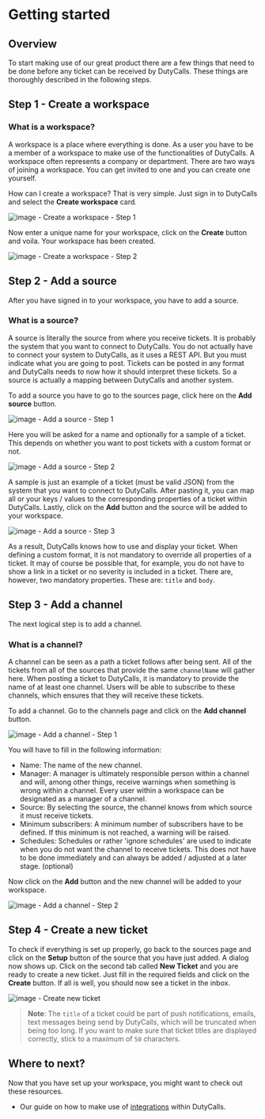 # Getting started

## Overview

To start making use of our great product there are a few things that need to be done before any ticket can be received by DutyCalls. These things are thoroughly described in the following steps.

## Step 1 - Create a workspace

### What is a workspace?

A workspace is a place where everything is done. As a user you have to be a member of a workspace to make use of the functionalities of DutyCalls. A workspace often represents a company or department. There are two ways of joining a workspace. You can get invited to one and you can create one yourself.

How can I create a workspace? That is very simple. Just sign in to DutyCalls and select the **Create workspace** card.

![image - Create a workspace - Step 1](images/create-workspace-1.png)

Now enter a unique name for your workspace, click on the **Create** button and voila. Your workspace has been created.

![image - Create a workspace - Step 2](images/create-workspace-2.png)

## Step 2 - Add a source

After you have signed in to your workspace, you have to add a source.

### What is a source?

A source is literally the source from where you receive tickets. It is probably the system that you want to connect to DutyCalls. You do not actually have to connect your system to DutyCalls, as it uses a REST API. But you must indicate what you are going to post. Tickets can be posted in any format and DutyCalls needs to now how it should interpret these tickets. So a source is actually a mapping between DutyCalls and another system.

To add a source you have to go to the sources page, click here on the **Add source** button.

![image - Add a source - Step 1](images/add-source-1.png)

Here you will be asked for a name and optionally for a sample of a ticket. This depends on whether you want to post tickets with a custom format or not.

![image - Add a source - Step 2](images/add-source-2.png)

A sample is just an example of a ticket (must be valid JSON) from the system that you want to connect to DutyCalls. After pasting it, you can map all or your keys / values to the corresponding properties of a ticket within DutyCalls. Lastly, click on the **Add** button and the source will be added to your workspace.

![image - Add a source - Step 3](images/add-source-3.png)

As a result, DutyCalls knows how to use and display your ticket. When defining a custom format, it is not mandatory to override all properties of a ticket. It may of course be possible that, for example, you do not have to show a link in a ticket or no severity is included in a ticket. There are, however, two mandatory properties. These are: `title` and `body`.

## Step 3 - Add a channel

The next logical step is to add a channel.

### What is a channel?

A channel can be seen as a path a ticket follows after being sent. All of the tickets from all of the sources that provide the same `channelName` will gather here. When posting a ticket to DutyCalls, it is mandatory to provide the name of at least one channel. Users will be able to subscribe to these channels, which ensures that they will receive these tickets.

To add a channel. Go to the channels page and click on the **Add channel** button.

![image - Add a channel - Step 1](images/add-channel-1.png)

You will have to fill in the following information:

* Name: The name of the new channel.
* Manager: A manager is ultimately responsible person within a channel and will, among other things, receive warnings when something is wrong within a channel. Every user within a workspace can be designated as a manager of a channel.
* Source: By selecting the source, the channel knows from which source it must receive tickets.
* Minimum subscribers: A minimum number of subscribers have to be defined. If this minimum is not reached, a warning will be raised.
* Schedules: Schedules or rather 'ignore schedules' are used to indicate when you do not want the channel to receive tickets. This does not have to be done immediately and can always be added / adjusted at a later stage. (optional)

Now click on the **Add** button and the new channel will be added to your workspace.

![image - Add a channel - Step 2](images/add-channel-2.png)

## Step 4 - Create a new ticket

To check if everything is set up properly, go back to the sources page and click on the **Setup** button of the source that you have just added.
A dialog now shows up. Click on the second tab called **New Ticket** and you are ready to create a new ticket. Just fill in the required fields
and click on the **Create** button. If all is well, you should now see a ticket in the inbox.

![image - Create new ticket](images/setup-source-dialog-2.png)

> **Note**: The `title` of a ticket could be part of push notifications, emails, text messages being send by DutyCalls, which will be truncated when being too long. If you want to make sure that ticket titles are displayed correctly, stick to a maximum of `50` characters.  

## Where to next?

Now that you have set up your workspace, you might want to check out these resources.

* Our guide on how to make use of [integrations](integrations.md) within DutyCalls.
